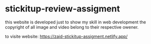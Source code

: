 # stickitup-review-assigment
this website is developed just to show my skill in web development the copyright of all image and video belong to their respective owener.

to visite website: https://zaid-stickitup-assigment.netlify.app/
